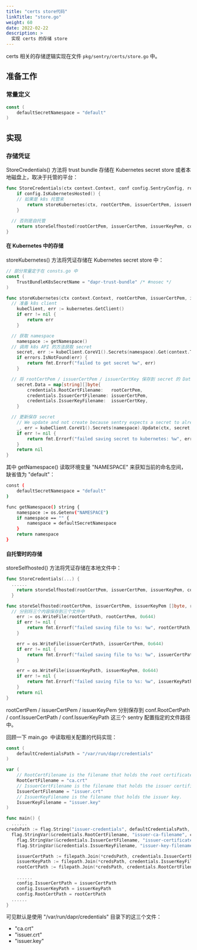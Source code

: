 ```yaml
---
title: "certs store代码"
linkTitle: "store.go"
weight: 60
date: 2022-02-22
description: >
  实现 certs 的存储 store
---
```




certs 相关的存储逻辑实现在文件 `pkg/sentry/certs/store.go` 中。



## 准备工作

### 常量定义

```go
const (
	defaultSecretNamespace = "default"
)
```



## 实现

### 存储凭证

StoreCredentials() 方法将 trust bundle 存储在 Kubernetes secret store  或者本地磁盘上，取决于托管的平台：

```go
func StoreCredentials(ctx context.Context, conf config.SentryConfig, rootCertPem, issuerCertPem, issuerKeyPem []byte) error {
	if config.IsKubernetesHosted() {
    // 如果是 k8s 托管来
		return storeKubernetes(ctx, rootCertPem, issuerCertPem, issuerKeyPem)
	}
  
  // 否则是自托管
	return storeSelfhosted(rootCertPem, issuerCertPem, issuerKeyPem, conf.RootCertPath, conf.IssuerCertPath, conf.IssuerKeyPath)
}
```

#### 在 Kubernetes 中的存储

storeKubernetes() 方法将凭证存储在 Kubernetes secret store 中：

```go
// 部分常量定于在 consts.go 中
const (
	TrustBundleK8sSecretName = "dapr-trust-bundle" /* #nosec */
)

func storeKubernetes(ctx context.Context, rootCertPem, issuerCertPem, issuerCertKey []byte) error {
  // 准备 k8s client
	kubeClient, err := kubernetes.GetClient()
	if err != nil {
		return err
	}

  // 获取 namespace
	namespace := getNamespace()
  // 调用 k8s API 的方法获取 secret
	secret, err := kubeClient.CoreV1().Secrets(namespace).Get(context.TODO(), consts.TrustBundleK8sSecretName, metav1.GetOptions{})
	if errors.IsNotFound(err) {
		return fmt.Errorf("failed to get secret %w", err)
	}

  // 将 rootCertPem / issuerCertPem / issuerCertKey 保存到 secret 的 Data 中
	secret.Data = map[string][]byte{
		credentials.RootCertFilename:   rootCertPem,
		credentials.IssuerCertFilename: issuerCertPem,
		credentials.IssuerKeyFilename:  issuerCertKey,
	}

  // 更新保存 secret
	// We update and not create because sentry expects a secret to already exist
	_, err = kubeClient.CoreV1().Secrets(namespace).Update(ctx, secret, metav1.UpdateOptions{})
	if err != nil {
		return fmt.Errorf("failed saving secret to kubernetes: %w", err)
	}
	return nil
}
```

其中 getNamespace() 读取环境变量 "NAMESPACE" 来获知当前的命名空间，缺省值为 "default"：

```bash
const (
	defaultSecretNamespace = "default"
)

func getNamespace() string {
	namespace := os.Getenv("NAMESPACE")
	if namespace == "" {
		namespace = defaultSecretNamespace
	}
	return namespace
}
```

#### 自托管时的存储

storeSelfhosted() 方法将凭证存储在本地文件中：

```go
func StoreCredentials(...) {
  ......
	return storeSelfhosted(rootCertPem, issuerCertPem, issuerKeyPem, conf.RootCertPath, conf.IssuerCertPath, conf.IssuerKeyPath)
  }

func storeSelfhosted(rootCertPem, issuerCertPem, issuerKeyPem []byte, rootCertPath, issuerCertPath, issuerKeyPath string) error {
  // 分别将三个内容保存到三个文件中
	err := os.WriteFile(rootCertPath, rootCertPem, 0o644)
	if err != nil {
		return fmt.Errorf("failed saving file to %s: %w", rootCertPath, err)
	}

	err = os.WriteFile(issuerCertPath, issuerCertPem, 0o644)
	if err != nil {
		return fmt.Errorf("failed saving file to %s: %w", issuerCertPath, err)
	}

	err = os.WriteFile(issuerKeyPath, issuerKeyPem, 0o644)
	if err != nil {
		return fmt.Errorf("failed saving file to %s: %w", issuerKeyPath, err)
	}
	return nil
}
```

rootCertPem / issuerCertPem / issuerKeyPem 分别保存到 conf.RootCertPath / conf.IssuerCertPath / conf.IssuerKeyPath 这三个 sentry 配置指定的文件路径中。

回顾一下 main.go  中读取相关配置的代码实现：

```go
const (
	defaultCredentialsPath = "/var/run/dapr/credentials"
)

var (
	// RootCertFilename is the filename that holds the root certificate.
	RootCertFilename = "ca.crt"
	// IssuerCertFilename is the filename that holds the issuer certificate.
	IssuerCertFilename = "issuer.crt"
	// IssuerKeyFilename is the filename that holds the issuer key.
	IssuerKeyFilename = "issuer.key"
)

func main() {
  ......
credsPath := flag.String("issuer-credentials", defaultCredentialsPath, "Path to the credentials directory holding the issuer data")	
  flag.StringVar(&credentials.RootCertFilename, "issuer-ca-filename", credentials.RootCertFilename, "Certificate Authority certificate filename")
	flag.StringVar(&credentials.IssuerCertFilename, "issuer-certificate-filename", credentials.IssuerCertFilename, "Issuer certificate filename")
	flag.StringVar(&credentials.IssuerKeyFilename, "issuer-key-filename", credentials.IssuerKeyFilename, "Issuer private key filename")

	issuerCertPath := filepath.Join(*credsPath, credentials.IssuerCertFilename)
	issuerKeyPath := filepath.Join(*credsPath, credentials.IssuerKeyFilename)
	rootCertPath := filepath.Join(*credsPath, credentials.RootCertFilename)

	......
	config.IssuerCertPath = issuerCertPath
	config.IssuerKeyPath = issuerKeyPath
	config.RootCertPath = rootCertPath
  ......
}
```

可见默认是使用 "/var/run/dapr/credentials" 目录下的这三个文件：

- "ca.crt"
- "issuer.crt"
- "issuer.key"

